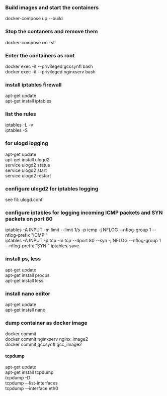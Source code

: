 
### Build images and start the containers 

docker-compose up --build

### Stop the contaners and remove them

docker-compose rm -sf

### Enter the containers as root

docker exec -it --privileged gccsynfl bash  
docker exec -it --privileged  nginxserv bash


### install iptables firewall

apt-get update  
apt-get install iptables


### list the rules
iptables -L -v  
iptables -S  


### for ulogd logging 

apt-get update  
apt-get install ulogd2  
service ulogd2 status   
service ulogd2 start   
service ulogd2 restart     

### configure ulogd2 for iptables logging

see fil: ulogd.conf

### configure iptables for logging incoming ICMP packets and SYN packets on port 80

iptables -A INPUT -m limit --limit 1/s -p icmp -j NFLOG --nflog-group 1 --nflog-prefix "ICMP:"    
iptables -A INPUT -p tcp -m tcp --dport 80 --syn -j NFLOG --nflog-group 1 --nflog-prefix "SYN:" 
iptables-save

### install ps, less

apt-get update   
apt-get install procps   
apt-get install less

### install nano editor
apt-get update   
apt-get install nano   


### dump container as docker image

docker commit <container> <image name>   
docker commit nginxserv nginx_image2    
docker commit gccsynfl gcc_image2    

   
   
####  tcpdump

apt-get update   
apt-get install tcpdump      
tcpdump -D       
tcpdump --list-interfaces      
tcpdump --interface eth0      

  
  
  
